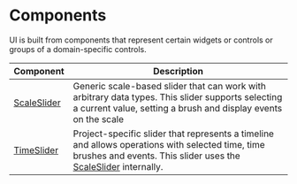 # Components
UI is built from components that represent certain widgets or controls or groups of a domain-specific controls.

| Component | Description |
|---|---|
| [ScaleSlider](scaleSlider/scaleSlider.md) | Generic scale-based slider that can work with arbitrary data types. This slider supports selecting a current value, setting a brush and display events on the scale |
| [TimeSlider](timeSlider/timeSlider.md) | Project-specific slider that represents a timeline and allows operations with selected time, time brushes and events. This slider uses the [ScaleSlider](scaleSlider/scaleSlider.md) internally. |
